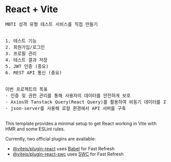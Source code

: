 # React + Vite

<pre>
MBTI 성격 유형 테스트 서비스를 직접 만들기


1. 테스트 기능
2. 회원가입/로그인
3. 프로필 관리
4. 테스트 결과 저장
5. JWT 인증 (중요)
6. REST API 통신 (중요)


이번 프로젝트의 목표
- 인증 및 권한 관리를 통해 사용자의 데이터를 안전하게 보호
- Axios와 Tanstack Query(React Query)를 활용하여 비동기 데이터를 효율적으로 관리 
- json-server를 사용해 로컬 환경에서 API 서버를 구축

</pre>

This template provides a minimal setup to get React working in Vite with HMR and some ESLint rules.

Currently, two official plugins are available:

- [@vitejs/plugin-react](https://github.com/vitejs/vite-plugin-react/blob/main/packages/plugin-react/README.md) uses [Babel](https://babeljs.io/) for Fast Refresh
- [@vitejs/plugin-react-swc](https://github.com/vitejs/vite-plugin-react-swc) uses [SWC](https://swc.rs/) for Fast Refresh
